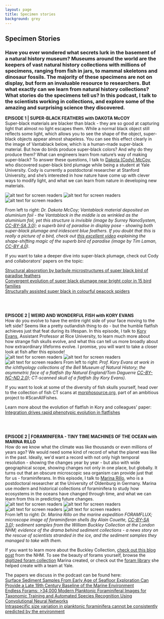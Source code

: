 ```yaml
---
layout: page
title: Specimen stories
background: grey
---
```

<section class="page-section">
  <div class="container">
    <div class="row">
      <div class="col-lg-12 text-center">
        <h2 class="section-heading text-uppercase">Specimen Stories</h2>
        <h3 class="section-subheading text-muted">Have you ever wondered what secrets lurk in the basement of a natural history museum? Museums around the world are the keepers of vast natural history collections with millions of specimens, ranging from fish in jars, to mammal skeletons and dinosaur fossils. The majority of these specimens are not on display, but form an invaluable resource to researchers. But what exactly can we learn from natural history collections? What stories do the specimens tell us? In this podcast, I talk to the scientists working in collections, and explore some of the amazing and surprising science they discovered.  </h3>
      </div>
    </div>
  </div>
</section>

**EPISODE 1 | SUPER-BLACK FEATHERS with DAKOTA McCOY** <br>
Super-black materials are blacker than black - they are so good at capturing light that almost no light escapes them. While a normal black object still reflects some light, which allows you to see the shape of the object, super-black objects appear almost shapeless. You can see this effect clearly in the image of Vantablack below, which is a human-made super-black material. But how do birds produce super-black colors? And why do they produce them? What can engineers learn from nature’s way of making super-black? To answer these questions, I talk to [Dakota (Cody) McCoy](https://www.codymccoy.com/), who discovered super-black bird plumage while being a student at Yale University. Cody is currently a postdoctoral researcher at Stanford University, and she’s interested in how nature have come up with clever ways to modify light, and what we can learn from nature in developing new materials.<br/>

![alt text for screen readers](/assets/img/specimenstories/codymccoy.png "Dakota McCoy")
![alt text for screen readers](/assets/img/specimenstories/Vantablack_01.JPG "Tim Laman, CC-BY 4.0")
![alt text for screen readers](/assets/img/specimenstories/lophorina.jpg "Surrey NanoSystem, CC-BY-SA 3.0")<br/>

From left to right: _Dr. Dakota McCoy; Vantablack material deposited on aluminium foil - the Vantablack in the middle is as wrinkled as the aluminium foil, yet this structure is invisible (image by Surrey NanoSystem, [CC-BY-SA 3.0](https://creativecommons.org/licenses/by-sa/3.0/deed.en)); a superb bird of paradise in display pose - showing both super-black plumage and iridescent blue feathers. If you doubt that this is really a picture of a bird, check out [this excellent video](https://youtu.be/1ere9BjJuVg) explaining the shape-shifting magic of the superb bird of paradise (image by Tim Laman, [CC-BY 4.0](https://creativecommons.org/licenses/by/4.0/deed.en))._

If you want to take a deeper dive into super-black plumage, check out Cody and collaborators' papers on the topic:

[Structural absorption by barbule microstructures of super black bird of paradise feathers](https://www.nature.com/articles/s41467-017-02088-w)<br>
[Convergent evolution of super black plumage near bright color in 15 bird families](https://journals.biologists.com/jeb/article/222/18/jeb208140/223516/Convergent-evolution-of-super-black-plumage-near)<br>
[Structurally assisted super black in colourful peacock spiders](https://royalsocietypublishing.org/doi/full/10.1098/rspb.2019.0589)

<br/><br/>

**EPISODE 2 | WEIRD AND WONDERFUL FISH with KORY EVANS** <br>
How do you evolve to have the entire right side of your face moving to the left side? Seems like a pretty outlandish thing to do - but the humble flatfish achieves just that feat during its lifespan. In this episode, I talk to [Kory Evans](https://koryevans.weebly.com/), Assistant Professor at Rice University, to learn much more about how strange fish skulls evolve, and what this can tell us more broadly about how extraordinary lifeforms evolve. I promise, you will want to take a closer look at fish after this episode!
<br>
![alt text for screen readers](/assets/img/specimenstories/bell_museum.jpg "Prof. Kory Evans at the Bell Museum of Natural History")
![alt text for screen readers](/assets/img/specimenstories/flatfish.jpg "Close-up of a flatfish face (by Natural England/Tom Daguerre CC-BY-NC-ND 2.0")
![alt text for screen readers](/assets/img/specimenstories/flatfish_skull.jpg "Close-up of a flatfish face (by Natural England/Tom Daguerre CC-BY-NC-ND 2.0")
From left to right: _Prof. Kory Evans at work in the ichthyology collections of the Bell Museum of Natural History; the asymmetric face of a flatfish (by Natural England/Tom Daguerre [CC-BY-NC-ND 2.0](https://creativecommons.org/licenses/by-nc-nd/2.0/)); CT-scanned skull of a flatfish (by Kory Evans)._ <br>

If you want to look at some of the diversity of fish skulls yourself, head over to the collection of fish CT scans at [morphosource.org](https://www.morphosource.org/projects/00000C220?utf8=%E2%9C%93&m_pub_status=&m_media_type=&m_organization=#media), part of an ambitious project to #ScanAllFishes.

Learn more about the evolution of flatfish in Kory and colleagues' paper:<br>
[Integration drives rapid phenotypic evolution in flatfishes](https://doi.org/10.1073/pnas.2101330118)

<br/><br/>

**EPISODE 2 | FORAMINIFERA - TINY TIME MACHINES OF THE OCEAN with MARINA RILLO** <br>
How do we know what the climate was like thousands or even millions of years ago? We would need some kind of record of what the planet was like in the past. Ideally, we'd want a record with not only high temporal resolution - showing the changes year by year - but also with wide geographical scope, showing changes not only in one place, but globally. It turns out that an obscure microscopic sea organism can provide just that for us - foraminiferans. In this episode, I talk to [Marina Rillo](https://mcrillo.github.io/), who is a postdoctoral researcher at the University of Oldenburg in Germany. Marina use modern and historical collections of foraminifera to study how ecosystems in the oceans have changed through time, and what we can learn from this in predicting future changes.<br>
![alt text for screen readers](/assets/img/specimenstories/marina_rillo_small.jpg "Dr. Marina Rillo on the marine expedition FORAMFLUX")
![alt text for screen readers](/assets/img/specimenstories/forams.jpg "Foraminifera, by Alain Couette, CC-BY-SA 3.0")
![alt text for screen readers](/assets/img/specimenstories/buckley_collection.jpg "Sediment samples from the Buckley Collection, image by Marina Rillo")
![alt text for screen readers](/assets/img/specimenstories/expidition.jpg "Sediment collection, image by Marina Rillo")<br>
From left to right: _Dr. Marina Rillo on the marine expedition FORAMFLUX; microscope image of foraminiferan shells (by Alain Couette, [CC-BY-SA 3.0](https://creativecommons.org/licenses/by-sa/3.0/deed.en)); sediment samples from the William Buckley Collection at the London NHM; evidence of the drama behind sediment collections - a news story on the rescue of scientists stranded in the ice, and the sediment samples they managed to take with them._ 

If you want to learn more about the Buckley Collection, [check out this blog post](https://naturalhistorymuseum.blog/2018/08/09/digitisation-of-unlikely-pioneers-collection-answers-key-questions-in-evolution-and-helps-train-future-scientists-digital-collections-programme/) from the NHM. To see the beauty of forams yourself, browse the [digitized foram collection](https://doi.org/10.5519/0035055) Marina created, or check out the [foram library](http://endlessforams.org/ ) she helped create with a team at Yale.<br>

The papers we discuss in the podcast can be found here:<br>
[Surface Sediment Samples From Early Age of Seafloor Exploration Can Provide a Late 19th Century Baseline of the Marine Environment](https://doi.org/10.3389/fmars.2018.00517)<br>
[Endless Forams: >34,000 Modern Planktonic Foraminiferal Images for Taxonomic Training and Automated Species Recognition Using Convolutional Neural Networks](https://doi.org/10.1029/2019PA003612)<br>
[Intraspecific size variation in planktonic foraminifera cannot be consistently predicted by the environment](https://doi.org/10.1002/ece3.6792)

